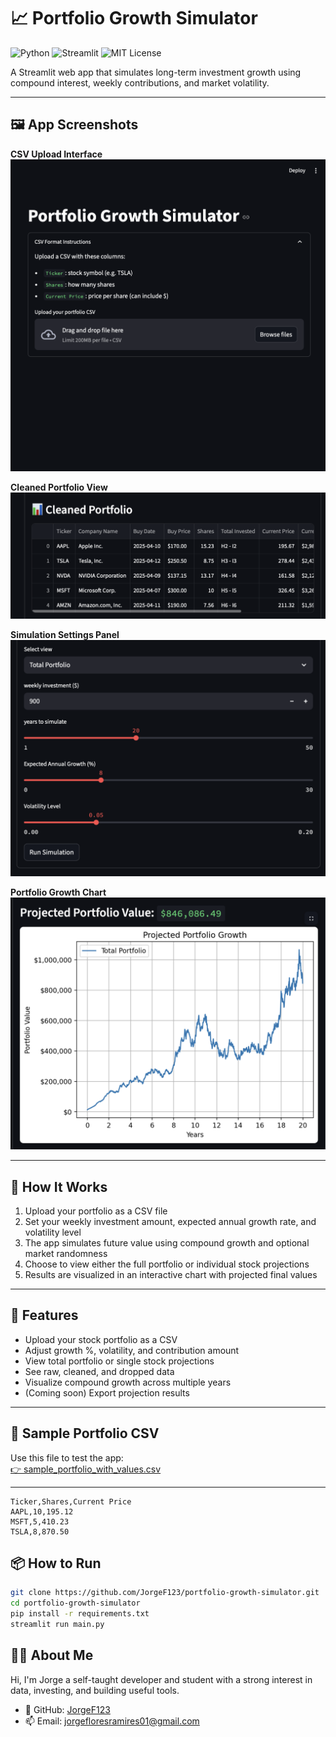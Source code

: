 # 📈 Portfolio Growth Simulator

![Python](https://img.shields.io/badge/Python-3.11-blue)
![Streamlit](https://img.shields.io/badge/Built%20with-Streamlit-brightgreen)
![MIT License](https://img.shields.io/badge/License-MIT-green)

A Streamlit web app that simulates long-term investment growth using compound interest, weekly contributions, and market volatility.

---

## 🖼 App Screenshots

**CSV Upload Interface**  
![Upload](images/upload.png)

**Cleaned Portfolio View**  
![Portfolio](images/portfolio.png)

**Simulation Settings Panel**  
![Sliders](images/sliders.png)

**Portfolio Growth Chart**  
![Chart](images/chart.png)


---

## 🧠 How It Works

1. Upload your portfolio as a CSV file
2. Set your weekly investment amount, expected annual growth rate, and volatility level
3. The app simulates future value using compound growth and optional market randomness
4. Choose to view either the full portfolio or individual stock projections
5. Results are visualized in an interactive chart with projected final values

---

## 🚀 Features

- Upload your stock portfolio as a CSV  
- Adjust growth %, volatility, and contribution amount  
- View total portfolio or single stock projections  
- See raw, cleaned, and dropped data  
- Visualize compound growth across multiple years  
- (Coming soon) Export projection results  

---

## 📄 Sample Portfolio CSV

Use this file to test the app:  
[👉 sample_portfolio_with_values.csv](./sample_portfolio_with_values.csv)

---

```csv
Ticker,Shares,Current Price
AAPL,10,195.12
MSFT,5,410.23
TSLA,8,870.50
```
## 📦 How to Run

```bash
git clone https://github.com/JorgeF123/portfolio-growth-simulator.git
cd portfolio-growth-simulator
pip install -r requirements.txt
streamlit run main.py
```
## 👨‍💻 About Me

Hi, I'm Jorge a self-taught developer and student with a strong interest in data, investing, and building useful tools.  
- 🔗 GitHub: [JorgeF123](https://github.com/JorgeF123)  
- 📫 Email: jorgefloresramires01@gmail.com

